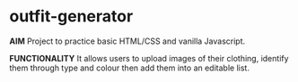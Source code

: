 # outfit-generator

**AIM**
Project to practice basic HTML/CSS and vanilla Javascript.

**FUNCTIONALITY**
It allows users to upload images of their clothing, identify them through type and colour then add them into an editable list.
